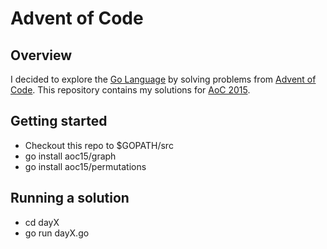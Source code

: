 # Advent of Code

## Overview
I decided to explore the [Go Language](https://golang.org/) by solving problems from [Advent of Code](http://adventofcode.com/). This repository contains my solutions for [AoC 2015](http://adventofcode.com/2015).

## Getting started
- Checkout this repo to $GOPATH/src
- go install aoc15/graph
- go install aoc15/permutations

## Running a solution
- cd dayX
- go run dayX.go